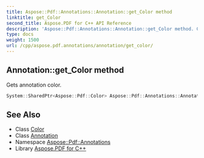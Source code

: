 ```yaml
---
title: Aspose::Pdf::Annotations::Annotation::get_Color method
linktitle: get_Color
second_title: Aspose.PDF for C++ API Reference
description: 'Aspose::Pdf::Annotations::Annotation::get_Color method. Gets annotation color in C++.'
type: docs
weight: 1500
url: /cpp/aspose.pdf.annotations/annotation/get_color/
---
```

## Annotation::get_Color method


Gets annotation color.

```cpp
System::SharedPtr<Aspose::Pdf::Color> Aspose::Pdf::Annotations::Annotation::get_Color()
```

## See Also

* Class [Color](../../../aspose.pdf/color/)
* Class [Annotation](../)
* Namespace [Aspose::Pdf::Annotations](../../)
* Library [Aspose.PDF for C++](../../../)
